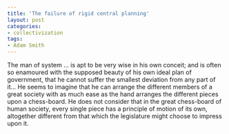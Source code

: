 ```yaml
---
title: 'The failure of rigid central planning'
layout: post
categories:
- collectivization
tags:
- Adam Smith
---
```


The man of system ... is apt to be very wise in his own conceit; and is often so enamoured with the supposed beauty of his own ideal plan of government, that he cannot suffer the smallest deviation from any part of it... He seems to imagine that he can arrange the different members of a great society with as much ease as the hand arranges the different pieces upon a chess-board. He does not consider that in the great chess-board of human society, every single piece has a principle of motion of its own, altogether different from that which the legislature might choose to impress upon it.